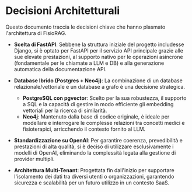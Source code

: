 # Decisioni Architetturali

Questo documento traccia le decisioni chiave che hanno plasmato l'architettura di FisioRAG.

- **Scelta di FastAPI**: Sebbene la struttura iniziale del progetto includesse Django, si è optato per FastAPI per il servizio API principale grazie alle sue elevate prestazioni, al supporto nativo per le operazioni asincrone (fondamentale per le chiamate a LLM e DB) e alla generazione automatica della documentazione API.

- **Database Ibrido (Postgres + Neo4j)**: La combinazione di un database relazionale/vettoriale e un database a grafo è una decisione strategica.

  - **PostgreSQL con pgvector**: Scelto per la sua robustezza, il supporto a SQL e la capacità di gestire in modo efficiente gli embedding vettoriali per la ricerca di similarità.
  - **Neo4j**: Mantenuto dalla base di codice originale, è ideale per modellare e interrogare le complesse relazioni tra concetti medici e fisioterapici, arricchendo il contesto fornito al LLM.

- **Standardizzazione su OpenAI**: Per garantire coerenza, prevedibilità e prestazioni di alta qualità, si è deciso di utilizzare esclusivamente i modelli di OpenAI, eliminando la complessità legata alla gestione di provider multipli.

- **Architettura Multi-Tenant**: Progettata fin dall'inizio per supportare l'isolamento dei dati tra diversi utenti o organizzazioni, garantendo sicurezza e scalabilità per un futuro utilizzo in un contesto SaaS.
